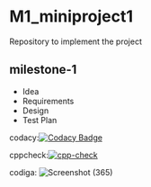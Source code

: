 # M1_miniproject1
Repository to implement the project
## milestone-1 
* Idea
* Requirements
* Design
* Test Plan

codacy:[![Codacy Badge](https://app.codacy.com/project/badge/Grade/fa2f1795049f4fd3bd5c0741a84b9138)](https://www.codacy.com/gh/Manamvamsikrishna/M1_miniproject1/dashboard?utm_source=github.com&amp;utm_medium=referral&amp;utm_content=Manamvamsikrishna/M1_miniproject1&amp;utm_campaign=Badge_Grade)

cppcheck:[![cpp-check](https://github.com/Manamvamsikrishna/M1_miniproject1/actions/workflows/Static-check.yml/badge.svg)](https://github.com/Manamvamsikrishna/M1_miniproject1/actions/workflows/Static-check.yml)

codiga:
![Screenshot (365)](https://user-images.githubusercontent.com/82494619/156601976-2189bc23-6578-4d7f-8b49-d634e69d8b1b.png)

